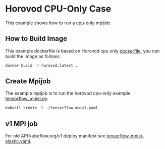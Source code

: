 # Horovod CPU-Only Case

This example shows how to run a cpu-only mpijob.

## How to Build Image

This example dockerfile is based on Horovod cpu only [dockerfile](https://raw.githubusercontent.com/horovod/horovod/master/docker/horovod-cpu/Dockerfile), you can build the image as follows:

```bash
docker build -t horovod:latest .
```

## Create Mpijob

The example mpijob is to run the horovod cpu-only example [tensorflow_mnist.py](https://raw.githubusercontent.com/horovod/horovod/master/examples/tensorflow/tensorflow_mnist.py).

```bash
kubectl create -f ./tensorflow-mnist.yaml
```
## v1 MPI job

For old API kubeflow.org/v1 deploy manifest see [tensorflow-mnist-elastic.yaml](https://raw.githubusercontent.com/kubeflow/mpi-operator/v0.3.0/examples/horovod/tensorflow-mnist-elastic.yaml).